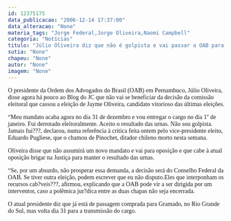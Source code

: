 ```yaml
---
id: 12375175
data_publicacao: "2006-12-14 17:37:00"
data_alteracao: "None"
materia_tags: "Jorge Federal,Jorge Oliveira,Naomi Campbell"
categoria: "Notícias"
titulo: "Júlio Oliveira diz que não é golpista e vai passar a OAB para Jayme Asfora, conselho federal ou um interventor"
sutia: "None"
chapeu: "None"
autor: "None"
imagem: "None"
---
```

<p><P><FONT face=Verdana>O presidente da Ordem dos Advogados do Brasil (OAB) em Pernambuco, Júlio Oliveira, disse agora há pouco ao Blog do JC que não vai se beneficiar da decisão da comissão eleitoral que cassou a eleição de Jayme Oliveira, candidato vitorioso das últimas eleições.</FONT></P></p>
<p><P><FONT face=Verdana>“Meu mandato acaba agora no dia 31 de dezembro e vou entregar o cargo no dia 1º de janeiro. Fui derrotado eleitoralmente. Aceito o resultado das urnas. Não sou golpista. Jamais fui???, declarou, numa referência à critica feita ontem pelo vice-presidente eleito, Eduardo Pugliese, que o chamou de Pinochet, ditador chileno morto nesta semana.<BR></FONT></P></p>
<p><P><FONT face=Verdana>Oliveira disse que não assumirá um novo mandato e vai para oposição e que cabe à atual oposição brigar na Justiça para manter o resultado das urnas.</FONT></P></p>
<p><P><FONT face=Verdana>“Se, por um absurdo, não prosperar essa demanda, a decisão será do Conselho Federal da OAB. Se tiver outra eleição, podem escrever que eu não disputo.Eles que interponham os recursos cab?veis???, afirmou, explicando que a OAB pode vir a ser dirigida por um interventor, caso a polêmica jur?dica entre as duas chapas não seja encerrada.<BR></FONT></P></p>
<p><P><FONT face=Verdana>O atual presidente diz que já está de passagem comprada para Gramado, no Rio Grande do Sul, mas volta dia 31 para a transmissão do cargo.</FONT></P> </p>
